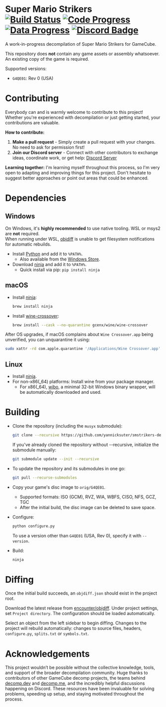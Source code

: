 Super Mario Strikers  
[![Build Status]][actions] [![Code Progress]][progress] [![Data Progress]][progress] [![Discord Badge]][discord]
=============

<!--
Replace with your repository's URL.
-->
[Build Status]: https://github.com/yannicksuter/smstrikers-decomp/actions/workflows/build.yml/badge.svg
[actions]: https://github.com/yannicksuter/smstrikers-decomp/actions/workflows/build.yml
<!--
decomp.dev progress badges
See https://decomp.dev/api for an API overview.
-->
[Code Progress]: https://decomp.dev/yannicksuter/smstrikers-decomp.svg?mode=shield&measure=code&label=Code
[Data Progress]: https://decomp.dev/yannicksuter/smstrikers-decomp.svg?mode=shield&measure=data&label=Data
[progress]: https://decomp.dev/yannicksuter/smstrikers-decomp
<!--
Replace with your Discord server's ID and invite URL.
-->
[Discord Badge]: https://img.shields.io/discord/727908905392275526?color=%237289DA&logo=discord&logoColor=%23FFFFFF
[discord]: https://discord.gg/hKx3FJJgrV

A work-in-progress decompilation of Super Mario Strikers for GameCube.

This repository does **not** contain any game assets or assembly whatsoever. An existing copy of the game is required.

Supported versions:

- `G4QE01`: Rev 0 (USA)


Contributing
============

Everybody can and is warmly welcome to contribute to this project! Whether you're experienced with decompilation or just getting started, your contributions are valuable.

**How to contribute:**

1. **Make a pull request** - Simply create a pull request with your changes. No need to ask for permission first!
2. **Join our Discord server** - Connect with other contributors to exchange ideas, coordinate work, or get help: [Discord Server](https://discord.gg/hKx3FJJgrV)

**Learning together:** I'm learning myself throughout this process, so I'm very open to adapting and improving things for this project. Don't hesitate to suggest better approaches or point out areas that could be enhanced.

Dependencies
============

Windows
--------

On Windows, it's **highly recommended** to use native tooling. WSL or msys2 are **not** required.  
When running under WSL, [objdiff](#diffing) is unable to get filesystem notifications for automatic rebuilds.

- Install [Python](https://www.python.org/downloads/) and add it to `%PATH%`.
  - Also available from the [Windows Store](https://apps.microsoft.com/store/detail/python-311/9NRWMJP3717K).
- Download [ninja](https://github.com/ninja-build/ninja/releases) and add it to `%PATH%`.
  - Quick install via pip: `pip install ninja`

macOS
------

- Install [ninja](https://github.com/ninja-build/ninja/wiki/Pre-built-Ninja-packages):

  ```sh
  brew install ninja
  ```

- Install [wine-crossover](https://github.com/Gcenx/homebrew-wine):

  ```sh
  brew install --cask --no-quarantine gcenx/wine/wine-crossover
  ```

After OS upgrades, if macOS complains about `Wine Crossover.app` being unverified, you can unquarantine it using:

```sh
sudo xattr -rd com.apple.quarantine '/Applications/Wine Crossover.app'
```

Linux
------

- Install [ninja](https://github.com/ninja-build/ninja/wiki/Pre-built-Ninja-packages).
- For non-x86(_64) platforms: Install wine from your package manager.
  - For x86(_64), [wibo](https://github.com/decompals/wibo), a minimal 32-bit Windows binary wrapper, will be automatically downloaded and used.

Building
========

- Clone the repository (including the `musyx` submodule):

  ```sh
  git clone --recursive https://github.com/yannicksuter/smstrikers-decomp
  ```

  If you've already cloned the repository without --recursive, initialize the submodule manually:

  ```sh
  git submodule update --init --recursive
  ```

- To update the repository and its submodules in one go:

  ```sh
  git pull --recurse-submodules
  ```

- Copy your game's disc image to `orig/G4QE01`.
  - Supported formats: ISO (GCM), RVZ, WIA, WBFS, CISO, NFS, GCZ, TGC
  - After the initial build, the disc image can be deleted to save space.

- Configure:

  ```sh
  python configure.py
  ```

  To use a version other than `G4QE01` (USA, Rev 0), specify it with `--version`.

- Build:

  ```sh
  ninja
  ```

Diffing
=======

Once the initial build succeeds, an `objdiff.json` should exist in the project root.

Download the latest release from [encounter/objdiff](https://github.com/encounter/objdiff). Under project settings, set `Project directory`. The configuration should be loaded automatically.

Select an object from the left sidebar to begin diffing. Changes to the project will rebuild automatically: changes to source files, headers, `configure.py`, `splits.txt` or `symbols.txt`.

Acknowledgements
================

This project wouldn’t be possible without the collective knowledge, tools, and support of the broader decompilation community. Huge thanks to contributors of other GameCube decomp projects, the teams behind [decomp.dev](https://decomp.dev/) and [decomp.me](https://decomp.me/), and the incredibly helpful discussions happening on Discord. These resources have been invaluable for solving problems, speeding up setup, and staying motivated throughout the process.
